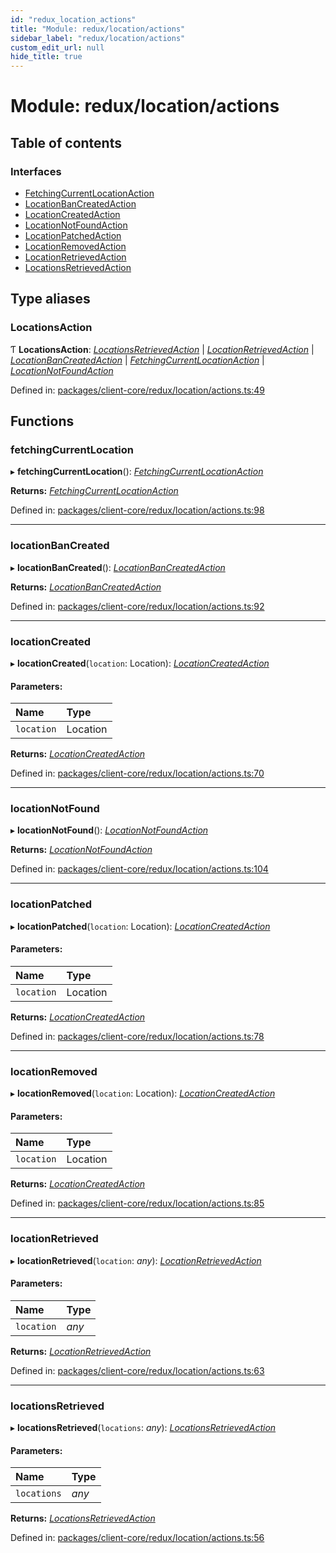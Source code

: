 ```yaml
---
id: "redux_location_actions"
title: "Module: redux/location/actions"
sidebar_label: "redux/location/actions"
custom_edit_url: null
hide_title: true
---
```


# Module: redux/location/actions

## Table of contents

### Interfaces

- [FetchingCurrentLocationAction](../interfaces/redux_location_actions.fetchingcurrentlocationaction.md)
- [LocationBanCreatedAction](../interfaces/redux_location_actions.locationbancreatedaction.md)
- [LocationCreatedAction](../interfaces/redux_location_actions.locationcreatedaction.md)
- [LocationNotFoundAction](../interfaces/redux_location_actions.locationnotfoundaction.md)
- [LocationPatchedAction](../interfaces/redux_location_actions.locationpatchedaction.md)
- [LocationRemovedAction](../interfaces/redux_location_actions.locationremovedaction.md)
- [LocationRetrievedAction](../interfaces/redux_location_actions.locationretrievedaction.md)
- [LocationsRetrievedAction](../interfaces/redux_location_actions.locationsretrievedaction.md)

## Type aliases

### LocationsAction

Ƭ **LocationsAction**: [*LocationsRetrievedAction*](../interfaces/redux_location_actions.locationsretrievedaction.md) \| [*LocationRetrievedAction*](../interfaces/redux_location_actions.locationretrievedaction.md) \| [*LocationBanCreatedAction*](../interfaces/redux_location_actions.locationbancreatedaction.md) \| [*FetchingCurrentLocationAction*](../interfaces/redux_location_actions.fetchingcurrentlocationaction.md) \| [*LocationNotFoundAction*](../interfaces/redux_location_actions.locationnotfoundaction.md)

Defined in: [packages/client-core/redux/location/actions.ts:49](https://github.com/xr3ngine/xr3ngine/blob/66a84a950/packages/client-core/redux/location/actions.ts#L49)

## Functions

### fetchingCurrentLocation

▸ **fetchingCurrentLocation**(): [*FetchingCurrentLocationAction*](../interfaces/redux_location_actions.fetchingcurrentlocationaction.md)

**Returns:** [*FetchingCurrentLocationAction*](../interfaces/redux_location_actions.fetchingcurrentlocationaction.md)

Defined in: [packages/client-core/redux/location/actions.ts:98](https://github.com/xr3ngine/xr3ngine/blob/66a84a950/packages/client-core/redux/location/actions.ts#L98)

___

### locationBanCreated

▸ **locationBanCreated**(): [*LocationBanCreatedAction*](../interfaces/redux_location_actions.locationbancreatedaction.md)

**Returns:** [*LocationBanCreatedAction*](../interfaces/redux_location_actions.locationbancreatedaction.md)

Defined in: [packages/client-core/redux/location/actions.ts:92](https://github.com/xr3ngine/xr3ngine/blob/66a84a950/packages/client-core/redux/location/actions.ts#L92)

___

### locationCreated

▸ **locationCreated**(`location`: Location): [*LocationCreatedAction*](../interfaces/redux_location_actions.locationcreatedaction.md)

#### Parameters:

Name | Type |
:------ | :------ |
`location` | Location |

**Returns:** [*LocationCreatedAction*](../interfaces/redux_location_actions.locationcreatedaction.md)

Defined in: [packages/client-core/redux/location/actions.ts:70](https://github.com/xr3ngine/xr3ngine/blob/66a84a950/packages/client-core/redux/location/actions.ts#L70)

___

### locationNotFound

▸ **locationNotFound**(): [*LocationNotFoundAction*](../interfaces/redux_location_actions.locationnotfoundaction.md)

**Returns:** [*LocationNotFoundAction*](../interfaces/redux_location_actions.locationnotfoundaction.md)

Defined in: [packages/client-core/redux/location/actions.ts:104](https://github.com/xr3ngine/xr3ngine/blob/66a84a950/packages/client-core/redux/location/actions.ts#L104)

___

### locationPatched

▸ **locationPatched**(`location`: Location): [*LocationCreatedAction*](../interfaces/redux_location_actions.locationcreatedaction.md)

#### Parameters:

Name | Type |
:------ | :------ |
`location` | Location |

**Returns:** [*LocationCreatedAction*](../interfaces/redux_location_actions.locationcreatedaction.md)

Defined in: [packages/client-core/redux/location/actions.ts:78](https://github.com/xr3ngine/xr3ngine/blob/66a84a950/packages/client-core/redux/location/actions.ts#L78)

___

### locationRemoved

▸ **locationRemoved**(`location`: Location): [*LocationCreatedAction*](../interfaces/redux_location_actions.locationcreatedaction.md)

#### Parameters:

Name | Type |
:------ | :------ |
`location` | Location |

**Returns:** [*LocationCreatedAction*](../interfaces/redux_location_actions.locationcreatedaction.md)

Defined in: [packages/client-core/redux/location/actions.ts:85](https://github.com/xr3ngine/xr3ngine/blob/66a84a950/packages/client-core/redux/location/actions.ts#L85)

___

### locationRetrieved

▸ **locationRetrieved**(`location`: *any*): [*LocationRetrievedAction*](../interfaces/redux_location_actions.locationretrievedaction.md)

#### Parameters:

Name | Type |
:------ | :------ |
`location` | *any* |

**Returns:** [*LocationRetrievedAction*](../interfaces/redux_location_actions.locationretrievedaction.md)

Defined in: [packages/client-core/redux/location/actions.ts:63](https://github.com/xr3ngine/xr3ngine/blob/66a84a950/packages/client-core/redux/location/actions.ts#L63)

___

### locationsRetrieved

▸ **locationsRetrieved**(`locations`: *any*): [*LocationsRetrievedAction*](../interfaces/redux_location_actions.locationsretrievedaction.md)

#### Parameters:

Name | Type |
:------ | :------ |
`locations` | *any* |

**Returns:** [*LocationsRetrievedAction*](../interfaces/redux_location_actions.locationsretrievedaction.md)

Defined in: [packages/client-core/redux/location/actions.ts:56](https://github.com/xr3ngine/xr3ngine/blob/66a84a950/packages/client-core/redux/location/actions.ts#L56)
